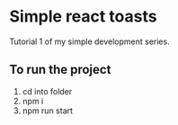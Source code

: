 # Simple react toasts

Tutorial 1 of my simple development series.

## To run the project

1. cd into folder
2. npm i
3. npm run start

